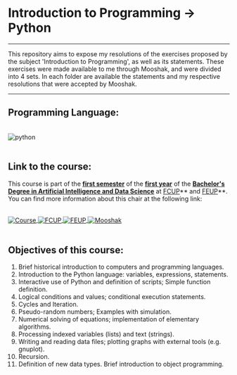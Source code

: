 # Introduction to Programming -> Python

---

This repository aims to expose my resolutions of the exercises proposed by the subject 'Introduction to Programming', as well as its statements.
These exercises were made available to me through Mooshak, and were divided into 4 sets.
In each folder are available the statements and my respective resolutions that were accepted by Mooshak.

---

## Programming Language:

<div style = "display: inline_block"><br/>
  <img align="center" alt="python" src="https://img.shields.io/badge/Python-3776AB?style=for-the-badge&logo=python&logoColor=white" />
</div><br/>


## Link to the course: 

This course is part of the **<u>first semester</u>** of the **<u>first year</u>** of the **<u>Bachelor's Degree in Artificial Intelligence and Data Science</u>** at <u>FCUP</u>** and <u>FEUP</u>**. You can find more information about this chair at the following link:

<div style="display: inline_block"><br/>
  <a href="https://sigarra.up.pt/fcup/pt/UCURR_GERAL.FICHA_UC_VIEW?pv_ocorrencia_id=507445">
    <img align="center" alt="Course" src="https://img.shields.io/badge/Link_to_Course-0077B5?style=for-the-badge&logo=book&logoColor=white" />
  </a>
  <a href="https://sigarra.up.pt/fcup/pt/web_page.inicial">
    <img align="center" alt="FCUP" src="https://img.shields.io/badge/Link_to_FCUP-008000?style=for-the-badge&logo=university&logoColor=grey" />
  </a>
  <a href="https://sigarra.up.pt/feup/pt/web_page.inicial">
    <img align="center" alt="FEUP" src="https://img.shields.io/badge/Link_to_FEUP-FF4500?style=for-the-badge&logo=university&logoColor=grey" />
  </a>
  <a href="https://mooshak.yourinstitution.edu">
    <img align="center" alt="Mooshak" src="https://img.shields.io/badge/Mooshak-003366?style=for-the-badge&logo=codeforces&logoColor=orange" />
  </a>
</div><br/>


## Objectives of this course:

1. Brief historical introduction to computers and programming languages.
2. Introduction to the Python language: variables, expressions, statements.
3. Interactive use of Python and definition of scripts; Simple function definition.
4. Logical conditions and values; conditional execution statements.
5. Cycles and Iteration.
6. Pseudo-random numbers; Examples with simulation.
7. Numerical solving of equations; implementation of elementary algorithms.
8. Processing indexed variables (lists) and text (strings).
9. Writing and reading data files; plotting graphs with external tools (e.g. gnuplot).
10. Recursion.
11. Definition of new data types. Brief introduction to object programming.
